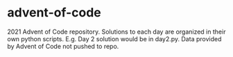 # advent-of-code
2021 Advent of Code repository. Solutions to each day are organized in their own python scripts. E.g. Day 2 solution would be in day2.py. Data provided by Advent of Code not pushed to repo.
